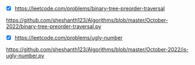 - [x] https://leetcode.com/problems/binary-tree-preorder-traversal

https://github.com/sheshanth123/Algorithms/blob/master/October-2022/binary-tree-preorder-traversal.py

- [x] https://leetcode.com/problems/ugly-number

https://github.com/sheshanth123/Algorithms/blob/master/October-2022/is-ugly-number.py
